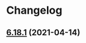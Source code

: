 # Changelog

## [6.18.1](https://github.com/wheelroom/wheelroom/compare/6.18.0...6.18.1) (2021-04-14)
